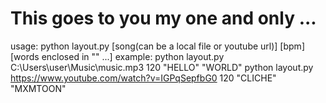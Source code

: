 # This goes to you my one and only ...

usage: python layout.py [song(can be a local file or youtube url)] [bpm] [words enclosed in "" ...]
example:
  python layout.py C:\Users\user\Music\music.mp3 120 "HELLO" "WORLD"
  python layout.py https://www.youtube.com/watch?v=IGPqSepfbG0 120 "CLICHE" "MXMTOON"
